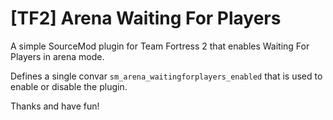# [TF2] Arena Waiting For Players

A simple SourceMod plugin for Team Fortress 2 that enables Waiting For Players in arena mode.

Defines a single convar `sm_arena_waitingforplayers_enabled` that is used to enable or disable the plugin.

Thanks and have fun!
